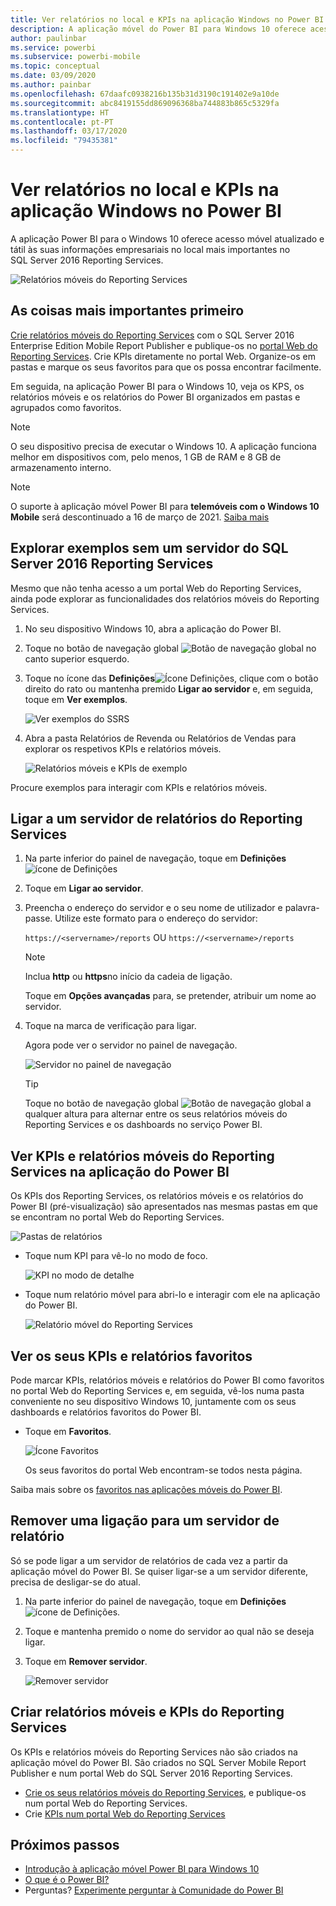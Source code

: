 ```yaml
---
title: Ver relatórios no local e KPIs na aplicação Windows no Power BI
description: A aplicação móvel do Power BI para Windows 10 oferece acesso móvel atualizado e tátil às suas informações empresariais no local mais importantes.
author: paulinbar
ms.service: powerbi
ms.subservice: powerbi-mobile
ms.topic: conceptual
ms.date: 03/09/2020
ms.author: painbar
ms.openlocfilehash: 67daafc0938216b135b31d3190c191402e9a10de
ms.sourcegitcommit: abc8419155dd869096368ba744883b865c5329fa
ms.translationtype: HT
ms.contentlocale: pt-PT
ms.lasthandoff: 03/17/2020
ms.locfileid: "79435381"
---
```

# <a name="view-on-premises-reports-and-kpis-in-the-power-bi-windows-app"></a>Ver relatórios no local e KPIs na aplicação Windows no Power BI
A aplicação Power BI para o Windows 10 oferece acesso móvel atualizado e tátil às suas informações empresariais no local mais importantes no SQL Server 2016 Reporting Services. 

![Relatórios móveis do Reporting Services](././media/mobile-app-windows-10-ssrs-kpis-mobile-reports/power-bi-ssrs-mobile-report.png)

## <a name="first-things-first"></a>As coisas mais importantes primeiro
[Crie relatórios móveis do Reporting Services](https://msdn.microsoft.com/library/mt652547.aspx) com o SQL Server 2016 Enterprise Edition Mobile Report Publisher e publique-os no [portal Web do Reporting Services](https://msdn.microsoft.com/library/mt637133.aspx). Crie KPIs diretamente no portal Web. Organize-os em pastas e marque os seus favoritos para que os possa encontrar facilmente. 

Em seguida, na aplicação Power BI para o Windows 10, veja os KPS, os relatórios móveis e os relatórios do Power BI organizados em pastas e agrupados como favoritos. 

> [!NOTE]
> O seu dispositivo precisa de executar o Windows 10. A aplicação funciona melhor em dispositivos com, pelo menos, 1 GB de RAM e 8 GB de armazenamento interno.

>[!NOTE]
>O suporte à aplicação móvel Power BI para **telemóveis com o Windows 10 Mobile** será descontinuado a 16 de março de 2021. [Saiba mais](https://go.microsoft.com/fwlink/?linkid=2121400)

## <a name="explore-samples-without-a-sql-server-2016-reporting-services-server"></a>Explorar exemplos sem um servidor do SQL Server 2016 Reporting Services
Mesmo que não tenha acesso a um portal Web do Reporting Services, ainda pode explorar as funcionalidades dos relatórios móveis do Reporting Services.

1. No seu dispositivo Windows 10, abra a aplicação do Power BI.
2. Toque no botão de navegação global ![Botão de navegação global](././media/mobile-app-windows-10-ssrs-kpis-mobile-reports/powerbi_windows10_options_icon.png) no canto superior esquerdo.
3. Toque no ícone das **Definições**![Ícone Definições](./././media/mobile-app-windows-10-ssrs-kpis-mobile-reports/power-bi-settings-icon.png), clique com o botão direito do rato ou mantenha premido **Ligar ao servidor** e, em seguida, toque em **Ver exemplos**.
   
   ![Ver exemplos do SSRS](./media/mobile-app-windows-10-ssrs-kpis-mobile-reports/power-bi-win10-connect-ssrs-samples.png)
4. Abra a pasta Relatórios de Revenda ou Relatórios de Vendas para explorar os respetivos KPIs e relatórios móveis.
   
   ![Relatórios móveis e KPIs de exemplo](./media/mobile-app-windows-10-ssrs-kpis-mobile-reports/power-bi-win10-ssrs-sample-kpis.png)

Procure exemplos para interagir com KPIs e relatórios móveis.

## <a name="connect-to-a-reporting-services-report-server"></a>Ligar a um servidor de relatórios do Reporting Services
1. Na parte inferior do painel de navegação, toque em **Definições** ![ícone de Definições](./././media/mobile-app-windows-10-ssrs-kpis-mobile-reports/power-bi-settings-icon.png)
2. Toque em **Ligar ao servidor**.
3. Preencha o endereço do servidor e o seu nome de utilizador e palavra-passe. Utilize este formato para o endereço do servidor:
   
     `https://<servername>/reports` OU   `https://<servername>/reports`
   
   > [!NOTE]
   > Inclua **http** ou **https**no início da cadeia de ligação.
   > 
   > 
   
    Toque em **Opções avançadas** para, se pretender, atribuir um nome ao servidor.
4. Toque na marca de verificação para ligar. 
   
   Agora pode ver o servidor no painel de navegação.
   
   ![Servidor no painel de navegação](./media/mobile-app-windows-10-ssrs-kpis-mobile-reports/power-bi-ssrs-mobile-report-server.png)
   
   >[!TIP]
   >Toque no botão de navegação global ![Botão de navegação global](././media/mobile-app-windows-10-ssrs-kpis-mobile-reports/powerbi_windows10_options_icon.png) a qualquer altura para alternar entre os seus relatórios móveis do Reporting Services e os dashboards no serviço Power BI. 
   > 

## <a name="view-reporting-services-kpis-and-mobile-reports-in-the-power-bi-app"></a>Ver KPIs e relatórios móveis do Reporting Services na aplicação do Power BI
Os KPIs dos Reporting Services, os relatórios móveis e os relatórios do Power BI (pré-visualização) são apresentados nas mesmas pastas em que se encontram no portal Web do Reporting Services.

![Pastas de relatórios](./media/mobile-app-windows-10-ssrs-kpis-mobile-reports/power-bi-ssrs-mobile-report-folders.png)

* Toque num KPI para vê-lo no modo de foco.
  
    ![KPI no modo de detalhe](./media/mobile-app-windows-10-ssrs-kpis-mobile-reports/power-bi-ssrs-mobile-report-kpis.png)
* Toque num relatório móvel para abri-lo e interagir com ele na aplicação do Power BI.
  
    ![Relatório móvel do Reporting Services](././media/mobile-app-windows-10-ssrs-kpis-mobile-reports/power-bi-ssrs-mobile-report.png)

## <a name="view-your-favorite-kpis-and-reports"></a>Ver os seus KPIs e relatórios favoritos
Pode marcar KPIs, relatórios móveis e relatórios do Power BI como favoritos no portal Web do Reporting Services e, em seguida, vê-los numa pasta conveniente no seu dispositivo Windows 10, juntamente com os seus dashboards e relatórios favoritos do Power BI.

* Toque em **Favoritos**.
  
   ![Ícone Favoritos](./media/mobile-app-windows-10-ssrs-kpis-mobile-reports/power-bi-ssrs-mobile-report-favorite-menu.png)
  
   Os seus favoritos do portal Web encontram-se todos nesta página.
  
Saiba mais sobre os [favoritos nas aplicações móveis do Power BI](mobile-apps-favorites.md).

## <a name="remove-a-connection-to-a-report-server"></a>Remover uma ligação para um servidor de relatório
Só se pode ligar a um servidor de relatórios de cada vez a partir da aplicação móvel do Power BI. Se quiser ligar-se a um servidor diferente, precisa de desligar-se do atual.

1. Na parte inferior do painel de navegação, toque em **Definições** ![ícone de Definições](./././media/mobile-app-windows-10-ssrs-kpis-mobile-reports/power-bi-settings-icon.png).
2. Toque e mantenha premido o nome do servidor ao qual não se deseja ligar.
3. Toque em **Remover servidor**.
   
    ![Remover servidor](./media/mobile-app-windows-10-ssrs-kpis-mobile-reports/power-bi-windows-10-ssrs-remove-server-menu.png)

## <a name="create-reporting-services-mobile-reports-and-kpis"></a>Criar relatórios móveis e KPIs do Reporting Services
Os KPIs e relatórios móveis do Reporting Services não são criados na aplicação móvel do Power BI. São criados no SQL Server Mobile Report Publisher e num portal Web do SQL Server 2016 Reporting Services.

* [Crie os seus relatórios móveis do Reporting Services](https://msdn.microsoft.com/library/mt652547.aspx), e publique-os num portal Web do Reporting Services.
* Crie [KPIs num portal Web do Reporting Services](https://msdn.microsoft.com/library/mt683632.aspx)

## <a name="next-steps"></a>Próximos passos
* [Introdução à aplicação móvel Power BI para Windows 10](mobile-windows-10-phone-app-get-started.md)  
* [O que é o Power BI?](../../fundamentals/power-bi-overview.md)  
* Perguntas? [Experimente perguntar à Comunidade do Power BI](https://community.powerbi.com/)

